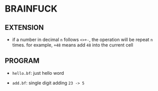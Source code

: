 # BRAINFUCK

## EXTENSION

- if a number in decimal `n` follows `<>+-`, the operation will be repeat `n` times. for example, `+48` means add `48` into the current cell

## PROGRAM 

- `hello.bf`: just hello word

- `add.bf`: single digit adding `23 -> 5`
